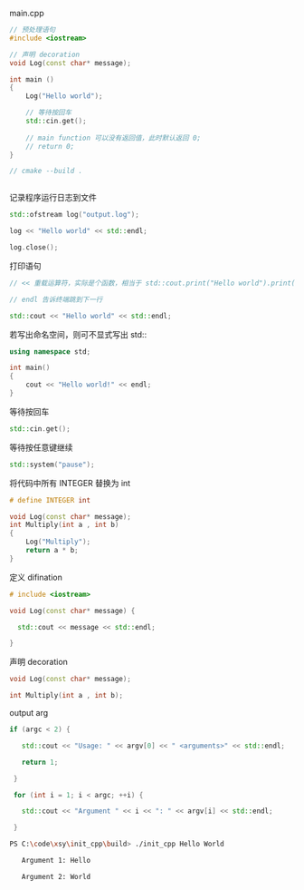main.cpp

```c++
// 预处理语句
#include <iostream>

// 声明 decoration
void Log(const char* message);

int main ()
{
    Log("Hello world");

    // 等待按回车
    std::cin.get();
    
    // main function 可以没有返回值，此时默认返回 0;
    // return 0;
}

// cmake --build .



```



记录程序运行日志到文件

```c++
std::ofstream log("output.log");

log << "Hello world" << std::endl;

log.close();
```



打印语句

```c++
// << 重载运算符，实际是个函数，相当于 std::cout.print("Hello world").print(std::endl); 

// endl 告诉终端跳到下一行

std::cout << "Hello world" << std::endl; 
```

若写出命名空间，则可不显式写出 std::

```c++
using namespace std;

int main()
{
    cout << "Hello world!" << endl;
}
```



等待按回车

```c++
std::cin.get();
```



等待按任意键继续

```c++
std::system("pause");
```



将代码中所有 INTEGER 替换为 int

```c++
# define INTEGER int

void Log(const char* message);
int Multiply(int a , int b)
{
    Log("Multiply");
    return a * b;
}
```



定义 difination

```c++
# include <iostream>

void Log(const char* message) {

  std::cout << message << std::endl;  

}
```



声明 decoration

```c++
void Log(const char* message);

int Multiply(int a , int b);
```



output arg

```c++
if (argc < 2) {

   std::cout << "Usage: " << argv[0] << " <arguments>" << std::endl;

   return 1;

 }

 for (int i = 1; i < argc; ++i) {

   std::cout << "Argument " << i << ": " << argv[i] << std::endl;

 }
```

```bash
PS C:\code\xsy\init_cpp\build> ./init_cpp Hello World

   Argument 1: Hello

   Argument 2: World
```

